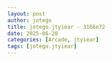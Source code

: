 ```yaml
---
layout: post
author: jotego
title: jotego.jtyiear - 3166e72
date: 2025-06-20
categories: [Arcade, jtyiear]
tags: [jotego.jtyiear]
---
```


